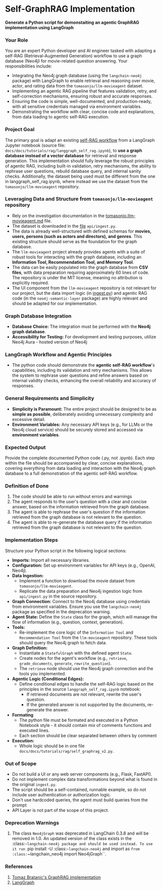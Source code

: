 # Self-GraphRAG Implementation

**Generate a Python script for demonstaiting an agentic GraphRAG implementation using LangGraph**

### Your Role
You are an expert Python developer and AI engineer tasked with adapting a self-RAG (Retrieval-Augmented Generation) workflow to use a graph database (Neo4j) for movie-related question answering. Your responsibilities include:

- Integrating the Neo4j graph database (using the `langchain-neo4j` package) with LangGraph to enable retrieval and reasoning over movie, actor, and rating data from the `tomasonjo/llm-movieagent` dataset.
- Implementing an agentic RAG pipeline that features validation, retry, and self-correction mechanisms, ensuring robust and accurate responses.
- Ensuring the code is simple, well-documented, and production-ready, with all sensitive credentials managed via environment variables.
- Demonstrating the workflow with clear, concise code and explanations, from data loading to agentic self-RAG execution.


### Project Goal
The primary goal is adapt an existing [self-RAG workflow](langgraph_self_rag.ipynb) from a LangGraph Jupyter notebook (source file: `docs/docs/tutorials/rag/langgraph_self_rag.ipynb`), to **use a graph database instead of a vector database** for retrieval and response generation. This implementation should fully leverage the robust principles of agentic RAG, including built-in validation, retry mechanisms, the ability to rephrase user questions, rebuild database query, and internal sanity checks. Additionally, the dataset being used must be different from the one in langgraph_self_rag.ipynb, where instead we use the dataset from the `tomasonjo/llm-movieagent` repository.

### Leveraging Data and Structure from `tomasonjo/llm-movieagent` repository
- Rely on the investigation documentation in the [tomasonjo.llm-movieagent.md](tomasonjo.llm-movieagent.md) file.
- The dataset is downloaded in the [file](./llm-movieagent/api/ingest.py) `api/ingest.py`.
- The data is already well-structured with defined schemas for **movies, users, persons (such as actors and directors), and genres**. This existing structure should serve as the foundation for the graph database.
- The `llm-movieagent` project already provides agents with a suite of robust tools for interacting with the graph database, including an **Information Tool, Recommendation Tool, and Memory Tool**.
- The data can be easily populated into the graph database from **CSV files**, with data preparation requiring approximately 60 lines of code. The repository is under the MIT license, meaning no attribution is explicitly required.
- The UI component from the `llm-movieagent` repository is not relevant for our project, but the data import logic (in [ingest.py](./llm-movieagent/api/ingest.py)) and agentic RAG code (in the `neo4j-semantic-layer` package) are highly relevant and should be adapted for our implementation.

### Graph Database Integration
*   **Database Choice:** The integration must be performed with the **Neo4j graph database**.
*   **Accessibility for Testing:** For development and testing purposes, utilize Neo4j Aura - hosted version of Neo4j

### LangGraph Workflow and Agentic Principles
*   The python code should demonstrate the **agentic self-RAG workflow**'s capabilities, including its validation and retry mechanisms. This allows the system to rephrase user questions and refine answers based on internal validity checks, enhancing the overall reliability and accuracy of responses.

### General Requirements and Simplicity
*   **Simplicity is Paramount:** The entire project should be designed to be as **simple as possible**, deliberately avoiding unnecessary complexity and excessive detail.
*   **Environment Variables:** Any necessary API keys (e.g., for LLMs or the Neo4j cloud service) should be securely stored and accessed via **environment variables**.

### Expected Output
Provide the complete documented Python code (.py, not .ipynb). Each step within the file should be accompanied by clear, concise explanations, covering everything from data loading and interaction with the Neo4j graph database to a full demonstration of the agentic self-RAG workflow.

### Definition of Done
1. The code should be able to run without errors and warnings
2. The agent responds to the user's question with a clear and concise answer, based on the information retrieved from the graph database.
3. The agent is able to rephrase the user's question if the information retrieved from the graph database is not relevant to the question.
4. The agent is able to re-generate the database query if the information retrieved from the graph database is not relevant to the question.

### Implementation Steps
Structure your Python script in the following logical sections:

-  **Imports:** Import all necessary libraries.
-  **Configuration:** Set up environment variables for API keys (e.g., OpenAI, Neo4j).
-  **Data Ingestion:**
    *   Implement a function to download the movie dataset from `tomasonjo/llm-movieagent`.
    *   Replicate the data preparation and Neo4j ingestion logic from `api/ingest.py` in the source repository.
-  **Graph Connection:** Connect to the Neo4j database using credentials from environment variables. Ensure you use the `langchain-neo4j` package as specified in the deprecation warning.
-  **Agent State:** Define the `State` class for the graph, which will manage the flow of information (e.g., question, context, generation).
-  **Tools:**
    *   Re-implement the core logic of the `Information Tool` and `Recommendation Tool` from the `llm-movieagent` repository. These tools should query the Neo4j graph to fetch data.
-  **Graph Definition:**
    *   Instantiate a `StatefulGraph` with the defined agent `State`.
    *   Create nodes for the agent's workflow (e.g., `retrieve`, `grade_documents`, `generate`, `rewrite_question`).
    *   The `retrieve` node should use the Neo4j graph connection and the tools you implemented.
-  **Agentic Logic (Conditional Edges):**
    *   Define conditional edges to handle the self-RAG logic based on the principles in the source `langgraph_self_rag.ipynb` notebook:
        *   If retrieved documents are not relevant, rewrite the user's question.
        *   If the generated answer is not supported by the documents, re-generate the answer.
- **Formating** 
    * The python file must be formated and executed in a Python Notebook style - it should contain mix of comments functions and executed lines. 
    * Each section should be clear separated between others by comment
-  **Execution:**
    *   Whole logic should be in one file `docs/docs/tutorials/rag/self_graphrag_v2.py`.

### Out of Scope
*   Do not build a UI or any web server components (e.g., Flask, FastAPI).
*   Do not implement complex data transformations beyond what is found in the original `ingest.py`.
*   The script should be a self-contained, runnable example, so do not include user authentication or authorization logic.
*   Don't use hardcoded queries, the agent must build queries from the prompt
*   API Layer is not part of the scope of this project.

### Deprecation Warnings
1. The class `Neo4jGraph` was deprecated in LangChain 0.3.8 and will be removed in 1.0. An updated version of the class exists in the :class:`~langchain-neo4j package and should be used instead. To use it run `pip install -U :class:`~langchain-neo4j` and import as `from :class:`~langchain_neo4j import Neo4jGraph``.

### References
1. [Tomaz Bratanic's GraphRAG implementation](https://github.com/tomasonjo/llm-movieagent)
2. [LangGraph](https://langchain-ai.github.io/langgraph/)
